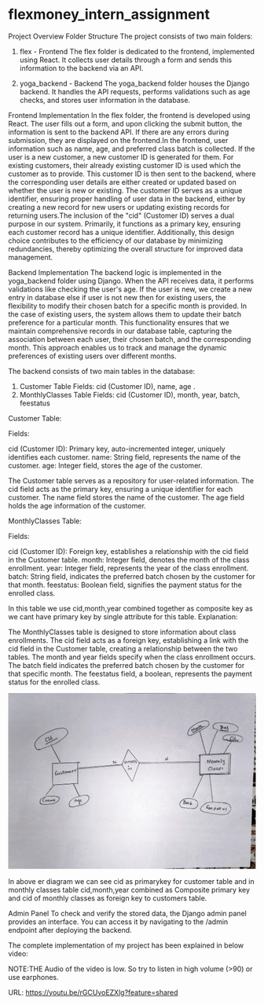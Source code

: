 # flexmoney_intern_assignment

Project Overview
Folder Structure
The project consists of two main folders:

1. flex - Frontend
The flex folder is dedicated to the frontend, implemented using React. It collects user details through a form and sends this information to the backend via an API.

2. yoga_backend - Backend
The yoga_backend folder houses the Django backend. It handles the API requests, performs validations such as age checks, and stores user information in the database.

Frontend Implementation
In the flex folder, the frontend is developed using React. The user fills out a form, and upon clicking the submit button, the information is sent to the backend API. If there are any errors during submission, they are displayed on the frontend.In the frontend, user information such as name, age, and preferred class batch is collected. If the user is a new customer, a new customer ID is generated for them. For existing customers, their already existing customer ID is used which the customer as to provide. This customer ID is then sent to the backend, where the corresponding user details are either created or updated based on whether the user is new or existing. The customer ID serves as a unique identifier, ensuring proper handling of user data in the backend, either by creating a new record for new users or updating existing records for returning users.The inclusion of the "cid" (Customer ID) serves a dual purpose in our system. Primarily, it functions as a primary key, ensuring each customer record has a unique identifier. Additionally, this design choice contributes to the efficiency of our database by minimizing redundancies, thereby optimizing the overall structure for improved data management.

Backend Implementation
The backend logic is implemented in the yoga_backend folder using Django. When the API receives data, it performs validations like checking the user's age. If the user is new, we create a new entry in database else if user is not new then for existing users, the flexibility to modify their chosen batch for a specific month is provided. In the case of existing users, the system allows them to update their batch preference for a particular month. This functionality ensures that we maintain comprehensive records in our database table, capturing the association between each user, their chosen batch, and the corresponding month. This approach enables us to track and manage the dynamic preferences of existing users over different months.
 
The backend consists of two main tables in the database:

1. Customer Table
Fields: cid (Customer ID), name, age . 
2. MonthlyClasses Table
Fields: cid (Customer ID), month, year, batch, feestatus
 

Customer Table:

Fields:

cid (Customer ID): Primary key, auto-incremented integer, uniquely identifies each customer.
name: String field, represents the name of the customer.
age: Integer field, stores the age of the customer.

The Customer table serves as a repository for user-related information.
The cid field acts as the primary key, ensuring a unique identifier for each customer.
The name field stores the name of the customer.
The age field holds the age information of the customer.

MonthlyClasses Table:

Fields:

cid (Customer ID): Foreign key, establishes a relationship with the cid field in the Customer table.
month: Integer field, denotes the month of the class enrollment.
year: Integer field, represents the year of the class enrollment.
batch: String field, indicates the preferred batch chosen by the customer for that month.
feestatus: Boolean field, signifies the payment status for the enrolled class.

In this table we use cid,month,year combined together as composite key as we cant have primary key by single attribute for this table.
Explanation:

The MonthlyClasses table is designed to store information about class enrollments.
 The cid field acts as a foreign key, establishing a link with the cid field in the Customer table, creating a relationship between the two tables.
The month and year fields specify when the class enrollment occurs.
The batch field indicates the preferred batch chosen by the customer for that specific month.
The feestatus field, a boolean, represents the payment status for the enrolled class.

![ER DIAGRAM](https://github.com/nikhilkumar18/flexmoney_intern_assignment/blob/master/er%20diagram1.jpg)

In above er diagram we can see cid as primarykey for customer table and in monthly classes table cid,month,year combined as Composite primary key and cid of monthly classes as foreign key to customers table.


Admin Panel
To check and verify the stored data, the Django admin panel provides an interface. You can access it by navigating to the /admin endpoint after deploying the backend.


The complete implementation of my project has been explained in below video:

NOTE:THE Audio of the video is low. So try to listen in high volume (>90) or use earphones.

URL:
https://youtu.be/rGCUvoEZXlg?feature=shared





